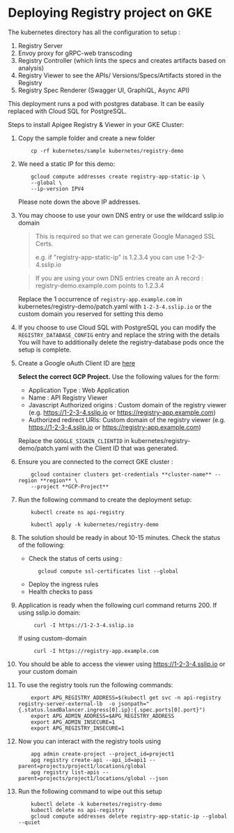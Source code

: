 # Deploying Registry project on GKE

The kubernetes directory has all the configuration to setup :
1. Registry Server
2. Envoy proxy for gRPC-web transcoding 
3. Registry Controller (which lints the specs and creates artifacts based on analysis)
4. Registry Viewer to see the APIs/ Versions/Specs/Artifacts stored in the Registry
5. Registry Spec Renderer (Swagger UI, GraphiQL, Async API)

This deployment runs a pod with postgres database. It can be easily replaced
with Cloud SQL for PostgreSQL.

Steps to install Apigee Registry & Viewer in your GKE Cluster:

1. Copy the sample folder and create a new folder
   ```shell
       cp -rf kubernetes/sample kubernetes/registry-demo
   ```
2. We need a static IP for this demo:

   ```shell
       gcloud compute addresses create registry-app-static-ip \
       --global \
       --ip-version IPV4
   ```

   Please note down the above IP addresses.

3. You may choose to use your own DNS entry or use the wildcard sslip.io domain

   > This is required so that we can generate Google Managed SSL Certs.
   >
   > e.g. if "registry-app-static-ip" is 1.2.3.4 you can use 1-2-3-4.sslip.io

   > If you are using your own DNS entries create an A record :  
   >  registry-demo.example.com points to 1.2.3.4

   Replace the 1 occurrence of `registry-app.example.com` in
   kubernetes/registry-demo/patch.yaml with `1-2-3-4.sslip.io` or the custom
   domain you reserved for setting this demo

4. If you choose to use Cloud SQL with PostgreSQL you can modify the
   `REGISTRY_DATABASE_CONFIG` entry and replace the string with the details You
   will have to additionally delete the registry-database pods once the setup
   is complete.

5. Create a Google oAuth Client ID are
   [here](https://console.cloud.google.com/apis/credentials/oauthclient)

   **Select the correct GCP Project.** Use the following values for the form:

   - Application Type : Web Application
   - Name : API Registry Viewer
   - Javascript Authorized origins : Custom domain of the registry viewer (e.g.
     https://1-2-3-4.sslip.io or https://registry-app.example.com)
   - Authorized redirect URIs: Custom domain of the registry viewer (e.g.
     https://1-2-3-4.sslip.io or https://registry-app.example.com)

   Replace the `GOOGLE_SIGNIN_CLIENTID` in kubernetes/registry-demo/patch.yaml
   with the Client ID that was generated.

6. Ensure you are connected to the correct GKE cluster :
   ```shell
       gcloud container clusters get-credentials **cluster-name** --region **region** \
       --project **GCP-Project**
   ```
7. Run the following command to create the deployment setup:

   ```shell
       kubectl create ns api-registry

       kubectl apply -k kubernetes/registry-demo
   ```

8. The solution should be ready in about 10-15 minutes. Check the status of the
   following:

   - Check the status of certs using :
     ```shell
        gcloud compute ssl-certificates list --global
     ```
   - Deploy the ingress rules
   - Health checks to pass

9. Application is ready when the following curl command returns 200. If using
   sslip.io domain:

   ```shell
        curl -I https://1-2-3-4.sslip.io
   ```

   If using custom-domain

   ```shell
        curl -I https://registry-app.example.com
   ```

10. You should be able to access the viewer using https://1-2-3-4.sslip.io or
    your custom domain

11. To use the registry tools run the following commands:

    ```shell
        export APG_REGISTRY_ADDRESS=$(kubectl get svc -n api-registry registry-server-external-lb  -o jsonpath="{.status.loadBalancer.ingress[0].ip}:{.spec.ports[0].port}")
        export APG_ADMIN_ADDRESS=$APG_REGISTRY_ADDRESS
        export APG_ADMIN_INSECURE=1
        export APG_REGISTRY_INSECURE=1
    ```

12. Now you can interact with the registry tools using

    ```shell
        apg admin create-project --project_id=project1
        apg registry create-api --api_id=api1 --parent=projects/project1/locations/global
        apg registry list-apis --parent=projects/project1/locations/global --json
    ```

13. Run the following command to wipe out this setup
    ```shell
        kubectl delete -k kubernetes/registry-demo
        kubectl delete ns api-registry
        gcloud compute addresses delete registry-app-static-ip --global --quiet
    ```

